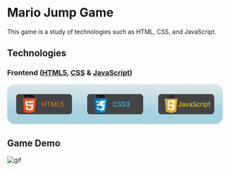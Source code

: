 # Mario Jump Game

This game is a study of technologies such as HTML, CSS, and JavaScript.

## Technologies
### Frontend ([HTML5](https://developer.mozilla.org/en-US/docs/Learn/HTML), [CSS](https://developer.mozilla.org/en-US/docs/Learn/CSS) & [JavaScript](https://developer.mozilla.org/en-US/docs/Learn/JavaScript))

![image](https://github.com/willmarchi01/mario-jump-game/blob/main/images/techs.png)

## Game Demo

![gif](https://github.com/willmarchi01/mario-jump-game/blob/main/images/Mario-Jump-Google-Chrome-2022-08-11-12-41-29-_online-video-cutter.com_.gif)
